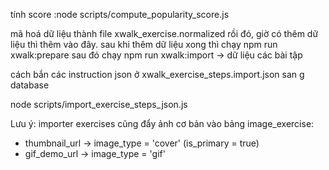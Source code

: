 tính score :node scripts/compute_popularity_score.js

mã hoá dữ liệu thành file xwalk_exercise.normalized rồi đó, giờ có thêm dữ liệu thì thêm vào đây.
sau khi thêm dữ liệu xong thì chạy npm run xwalk:prepare
sau đó chạy npm run xwalk:import -> dữ liệu các bài tập 

cách bắn các instruction json ở xwalk_exercise_steps.import.json san g database

node scripts/import_exercise_steps_json.js

Lưu ý: importer exercises cũng đẩy ảnh cơ bản vào bảng image_exercise:
- thumbnail_url -> image_type = 'cover' (is_primary = true)
- gif_demo_url -> image_type = 'gif'
